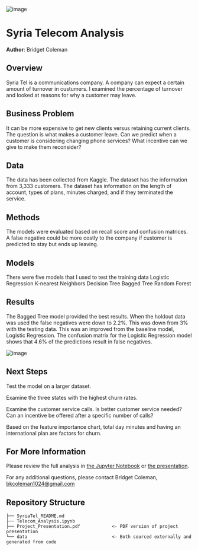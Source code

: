 ![image](https://user-images.githubusercontent.com/70072015/125891305-04d87640-d7d5-4699-b07b-bcade08d84c9.png)

# Syria Telecom Analysis

**Author**: Bridget Coleman

## Overview

Syria Tel is a communications company.  A company can expect a certain amount of turnover in custumers.  I examined the percentage of turnover and looked at reasons for why a customer may leave.

## Business Problem

It can be more expensive to get new clients versus retaining current clients.  The question is what makes a customer leave.  Can we predict when a customer is considering changing phone services?  What incentive can we give to make them reconsider?  

## Data

The data has been collected from Kaggle.  The dataset has the information from 3,333 customers.  The dataset has information on the length of account, types of plans, minutes charged, and if they terminated the service. 

## Methods

The models were evaluated based on recall score and confusion matrices.  A false negative could be more costly to the company if customer is predicted to stay but ends up leaving.  

## Models

There were five models that I used to test the training data 
Logistic Regression
K-nearest Neighbors
Decision Tree
Bagged Tree
Random Forest  


## Results

The Bagged Tree model provided the best results.  When the holdout data was used the false negatives were down to 2.2%.  This was down from 3% with the testing data.  This was an improved from the baseline model, Logistic Regression.  The confusion matrix for the Logistic Regression model shows that 4.6% of the predictions result in false negatives.  

![image](https://user-images.githubusercontent.com/70072015/125891048-d4bc5f18-e5bc-48a6-9c6d-0a344c17dfe4.png)

## Next Steps

Test the model on a larger dataset.  

Examine the three states with the highest churn rates.  

Examine the customer service calls.  Is better customer service needed?  Can an incentive be offered after a specific number of calls?

Based on the feature importance chart, total day minutes and having an international plan are factors for churn.

## For More Information

Please review the full analysis in [the Jupyter Notebook](https://github.com/bkcoleman1024/Telecom-Analysis/blob/main/Updated%20SyriaTel.ipynb) or [the presentation](https://github.com/bkcoleman1024/Telecom-Analysis/blob/main/Presentation.pdf).

For any additional questions, please contact Bridget Coleman, bkcoleman1024@gmail.com

## Repository Structure


```
├── SyriaTel_README.md                 
├── Telecom_Analysis.ipynb            
├── Project_Presentation.pdf            <- PDF version of project presentation
└── data                                <- Both sourced externally and generated from code

